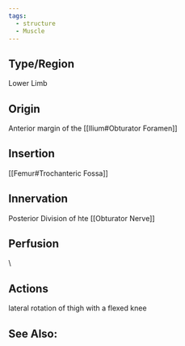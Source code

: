 ```yaml
---
tags:
  - structure
  - Muscle
---
```

## Type/Region 
Lower Limb
## Origin
Anterior margin of the [[Ilium#Obturator Foramen]]

## Insertion
[[Femur#Trochanteric Fossa]]

## Innervation
Posterior Division of hte [[Obturator Nerve]]

## Perfusion

\
## Actions
lateral rotation of thigh with a flexed knee

## See Also:


